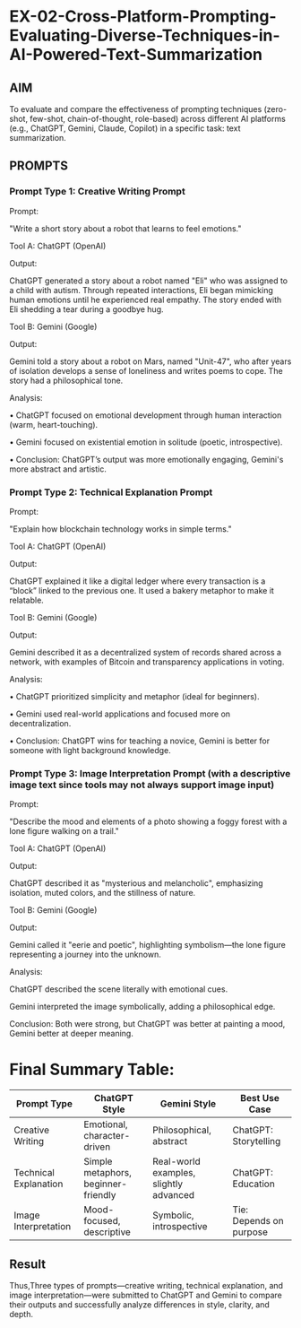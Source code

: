 # EX-02-Cross-Platform-Prompting-Evaluating-Diverse-Techniques-in-AI-Powered-Text-Summarization

## AIM
To evaluate and compare the effectiveness of prompting techniques (zero-shot, few-shot, chain-of-thought, role-based) across different AI platforms (e.g., ChatGPT, Gemini, Claude, Copilot) in a specific task: text summarization.

## PROMPTS

### Prompt Type 1: Creative Writing Prompt

Prompt:

"Write a short story about a robot that learns to feel emotions."

Tool A: ChatGPT (OpenAI)

Output:

ChatGPT generated a story about a robot named "Eli" who was assigned to a child with autism. Through repeated interactions, Eli began mimicking human emotions until he experienced real empathy. The story ended with Eli shedding a tear during a goodbye hug.

Tool B: Gemini (Google)

Output:

Gemini told a story about a robot on Mars, named "Unit-47", who after years of isolation develops a sense of loneliness and writes poems to cope. The story had a philosophical tone.

Analysis:

•	ChatGPT focused on emotional development through human interaction (warm, heart-touching).

•	Gemini focused on existential emotion in solitude (poetic, introspective).

•	Conclusion: ChatGPT’s output was more emotionally engaging, Gemini's more abstract and artistic.

### Prompt Type 2: Technical Explanation Prompt

Prompt:

"Explain how blockchain technology works in simple terms."

Tool A: ChatGPT (OpenAI)

Output:

ChatGPT explained it like a digital ledger where every transaction is a “block” linked to the previous one. It used a bakery metaphor to make it relatable.

Tool B: Gemini (Google)

Output:

Gemini described it as a decentralized system of records shared across a network, with examples of Bitcoin and transparency applications in voting.

Analysis:

•	ChatGPT prioritized simplicity and metaphor (ideal for beginners).

•	Gemini used real-world applications and focused more on decentralization.

•	Conclusion: ChatGPT wins for teaching a novice, Gemini is better for someone with light background knowledge.

### Prompt Type 3: Image Interpretation Prompt (with a descriptive image text since tools may not always support image input)
Prompt:

"Describe the mood and elements of a photo showing a foggy forest with a lone figure walking on a trail."

Tool A: ChatGPT (OpenAI)

Output:

ChatGPT described it as "mysterious and melancholic", emphasizing isolation, muted colors, and the stillness of nature.

Tool B: Gemini (Google)

Output:

Gemini called it "eerie and poetic", highlighting symbolism—the lone figure representing a journey into the unknown.

Analysis:

ChatGPT described the scene literally with emotional cues.

Gemini interpreted the image symbolically, adding a philosophical edge.

Conclusion: Both were strong, but ChatGPT was better at painting a mood, Gemini better at deeper meaning.


# Final Summary Table:


| Prompt Type            | ChatGPT Style                            | Gemini Style                           | Best Use Case             |
|------------------------|------------------------------------------|----------------------------------------|----------------------------|
| Creative Writing       | Emotional, character-driven              | Philosophical, abstract                | ChatGPT: Storytelling      |
| Technical Explanation  | Simple metaphors, beginner-friendly      | Real-world examples, slightly advanced | ChatGPT: Education         |
| Image Interpretation   | Mood-focused, descriptive                | Symbolic, introspective                | Tie: Depends on purpose    |









## Result
Thus,Three types of prompts—creative writing, technical explanation, and image interpretation—were submitted to ChatGPT and Gemini to compare their outputs and successfully analyze differences in style, clarity, and depth.


